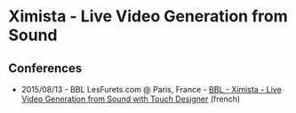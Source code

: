 # Ximista - Live Video Generation from Sound

## Conferences

- 2015/08/13 - BBL LesFurets.com @ Paris, France - [BBL - Ximista - Live Video Generation from Sound with Touch Designer](https://dubreuia.github.io/alexandredubreuil.com/conferences/ximista-live-video-generation-from-sound/bbl-ximista-live-video-generation-from-sound-with-touch-designer.html) (french)

